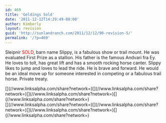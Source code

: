```yaml
---
id: 469
title: 'Geldings Sold'
date: '2011-12-12T14:29:49-08:00'
author: Kimberly
layout: revision
guid: 'http://sunlandranch.com/2011/12/12/90-revision-5/'
permalink: '/?p=469'
---
```


Sleipnir <span style="color: red;">SOLD</span>, barn name Slippy, is a fabulous show or trail mount. He was evaluated First Prize as a stallion. His father is the famous Andvari fra Ey. He loves to tolt, has great lift and has a smooth rocking horse canter. Slippy likes to jump and loves to lead the ride. He is brave and forward. He would be an ideal move up for someone interested in competing or a fabulous trail horse. Private treaty.

<div class="linksalpha_container linksalpha_app_3" data-counters="1" data-size="regular" data-style="square" data-title="Geldings Sold" data-url="https://www.sunlandranch.com/?p=469">[](//www.linksalpha.com/share?network=)[](//www.linksalpha.com/share?network=)[](//www.linksalpha.com/share?network=)[](//www.linksalpha.com/share?network=)</div><div class="linksalpha_container linksalpha_app_7" data-position="" data-title="Geldings Sold" data-url="https://www.sunlandranch.com/?p=469">[](//www.linksalpha.com/share?network=)[](//www.linksalpha.com/share?network=)[](//www.linksalpha.com/share?network=)[](//www.linksalpha.com/share?network=)</div>